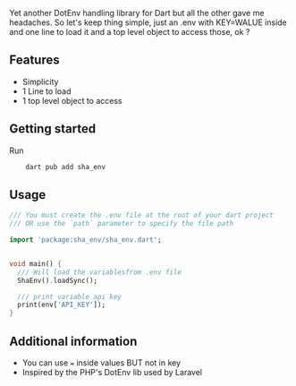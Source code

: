 Yet another DotEnv handling library for Dart but all the other gave me headaches.
So let's keep thing simple, just an .env with KEY=WALUE inside and one line to load it and a top level object to access those, ok ?


## Features

- Simplicity 
- 1 Line to load
- 1 top level object to access

## Getting started

Run 
```sh
    dart pub add sha_env
```

## Usage


```dart
/// You must create the .env file at the root of your dart project
/// OR use the `path` parameter to specify the file path

import 'package:sha_env/sha_env.dart';


void main() {
  /// Will load the variablesfrom .env file
  ShaEnv().loadSync();

  /// print variable api key
  print(env['API_KEY']);
}


```

## Additional information

- You can use `=` inside values BUT not in key
- Inspired by the PHP's DotEnv lib used by Laravel